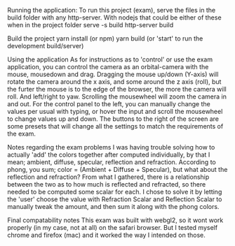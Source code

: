 Running the application:
  To run this project (exam), serve the files in the build folder with any http-server.
  With nodejs that could be either of these when in the project folder
    serve -s build
    http-server build

  Build the project
    yarn install          (or npm)
    yarn build            (or 'start' to run the development build/server)

Using the application
  As for instructions as to 'control' or use the exam application, you can
  control the camera as an orbital-camera with the mouse, mousedown and drag.
  Dragging the mouse up/down (Y-axis) will rotate the camera around the x axis,
  and some around the z axis (roll), but the furter the mouse is to the edge
  of the browser, the more the camera will roll. And left/right to yaw.
  Scrolling the mousewheel will zoom the camera in and out.
  For the control panel to the left, you can manually change the values per usual
  with typing, or hover the input and scroll the mousewheel to change values up
  and down.
  The buttons to the right of the screen are some presets that will change all the
  settings to match the requirements of the exam.

Notes regarding the exam problems
  I was having trouble solving how to actually 'add' the colors together after
  computed individually, by that I mean; ambient, diffuse, specular, reflection
  and refraction. According to phong, you sum; color = (Ambient + Diffuse + Specular),
  but what about the reflection and refraction?
  From what I gathered, there is a relationship between the two as to how much is
  reflected and refracted, so there needed to be computed some scalar for each.
  I chose to solve it by letting the 'user' choose the value with Refraction Scalar
  and Reflection Scalar to manually tweak the amount, and then sum it along with the
  phong colors.

Final compatability notes
  This exam was built with webgl2, so it wont work properly (in my case, not at all)
  on the safari browser. But I tested myself chrome and firefox (mac) and it worked
  the way I intended on those.